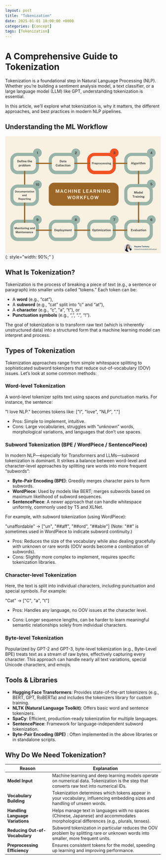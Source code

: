 ```yaml
---
layout: post
title: "Tokenization"
date: 2025-01-01 10:00:00 +0000
categories: [Concept]
tags: [Tokenization]
---
```


# A Comprehensive Guide to Tokenization
Tokenization is a foundational step in Natural Language Processing (NLP). Whether you’re building a sentiment analysis model, a text classifier, or a large language model (LLM) like GPT, understanding tokenization is essential. 

In this article, we’ll explore what tokenization is, why it matters, the different approaches, and best practices in modern NLP pipelines.


## Understanding the ML Workflow
![AI_Agents](/articles_img/Tokenization/ML_Flow.png){: style="width: 90%;" }

## What Is Tokenization?
Tokenization is the process of breaking a piece of text (e.g., a sentence or paragraph) into smaller units called “tokens.” Each token can be:

- A <b>word</b> (e.g., “cat”),
- A <b>subword</b> (e.g., “cat” split into “c” and “at”),
- A <b>character</b> (e.g., “c”, “a”, “t”), or
- <b>Punctuation symbols</b> (e.g., “,”, “.”, “!”).

The goal of tokenization is to transform raw text (which is inherently unstructured data) into a structured form that a machine learning model can interpret and process.

## Types of Tokenization
Tokenization approaches range from simple whitespace splitting to sophisticated subword tokenizers that reduce out-of-vocabulary (OOV) issues. Let’s look at some common methods:

### Word-level Tokenization
A word-level tokenizer splits text using spaces and punctuation marks. For instance, the sentence:

"I love NLP." becomes tokens like: ["I", "love", "NLP", "."]

- Pros: Simple to implement, intuitive.
- Cons: Large vocabularies, struggles with “unknown” words, morphological variations, and languages that don’t use spaces.

### Subword Tokenization (BPE / WordPiece / SentencePiece)

In modern NLP—especially for Transformers and LLMs—subword tokenization is dominant. It strikes a balance between word-level and character-level approaches by splitting rare words into more frequent “subwords”:

- <b>Byte-Pair Encoding (BPE)</b>: Greedily merges character pairs to form subwords.
- <b>WordPiece</b>: Used by models like BERT; merges subwords based on maximum likelihood of subword sequences.
- <b>SentencePiece</b>: A newer approach that can handle whitespace uniformly, commonly used by T5 and XLNet.

For example, with subword tokenization (using WordPiece):

"unaffordable"  → ["un", "##aff", "##ord", "##able"]
(Note: "##" is sometimes used in WordPiece to indicate subword continuity.)

- Pros: Reduces the size of the vocabulary while also dealing gracefully with unknown or rare words (OOV words become a combination of subwords).
- Cons: Slightly more complex to implement, requires specific tokenization libraries.

### Character-level Tokenization
Here, the text is split into individual characters, including punctuation and special symbols. For example:

"Cat" → ["C", "a", "t"]

- Pros: Handles any language, no OOV issues at the character level.

- Cons: Longer sequence lengths, can be harder to learn meaningful semantic relationships solely from individual characters.

### Byte-level Tokenization
Popularized by GPT-2 and GPT-3, byte-level tokenization (e.g., Byte-Level BPE) treats text as a stream of raw bytes, effectively capturing every character. This approach can handle nearly all text variations, special Unicode characters, and emojis.

## Tools & Libraries
- <b> Hugging Face Transformers</b>: Provides state-of-the-art tokenizers (e.g., BERT, GPT, RoBERTa) and includes the tokenizers library for custom training.
- <b> NLTK (Natural Language Toolkit)</b>: Offers basic word and sentence tokenizers.
- <b> SpaCy</b>: Efficient, production-ready tokenization for multiple languages.
- <b> SentencePiece</b>: Framework for language-independent subword tokenization.
- <b> Byte-Pair Encoding (BPE)</b> : Often implemented in the above libraries or in standalone scripts.

## Why Do We Need Tokenization?

| Reason                             | Explanation                                                                                                                             |
|------------------------------------|-----------------------------------------------------------------------------------------------------------------------------------------|
| **Model Input**                    | Machine learning and deep learning models operate on numerical data. Tokenization is the step that converts raw text into numerical IDs. |
| **Vocabulary Building**            | Tokenization determines which tokens appear in your vocabulary, influencing embedding sizes and handling of unseen words.               |
| **Handling Language Variations**   | Helps manage text in languages with no spaces (Chinese, Japanese) and accommodates morphological differences (e.g., plurals, tenses).   |
| **Reducing Out-of-Vocabulary**     | Subword tokenization in particular reduces the OOV problem by splitting rare or unknown words into smaller, more frequent units.         |
| **Preprocessing Efficiency**       | Ensures consistent tokens for the model, speeding up learning and improving performance.                                                |


